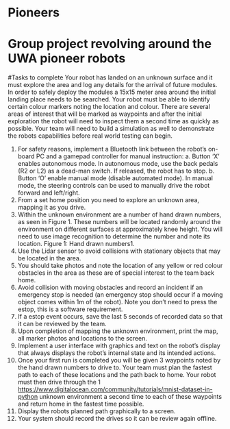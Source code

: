 # Pioneers

# Group project revolving around the UWA pioneer robots

#Tasks to complete
Your robot has landed on an unknown surface and it must explore the area and log any
details for the arrival of future modules. In order to safely deploy the modules a 15x15
meter area around the initial landing place needs to be searched. Your robot must be
able to identify certain colour markers noting the location and colour. There are several
areas of interest that will be marked as waypoints and after the initial exploration the
robot will need to inspect them a second time as quickly as possible. Your team will
need to build a simulation as well to demonstrate the robots capabilities before real
world testing can begin.
1. For safety reasons, implement a Bluetooth link between the robot’s on-board PC
and a gamepad controller for manual instruction:
a. Button ‘X’ enables autonomous mode.
In autonomous mode, use the back pedals (R2 or L2) as a dead-man
switch. If released, the robot has to stop.
b. Button ‘O’ enable manual mode (disable automated mode).
In manual mode, the steering controls can be used to manually drive the
robot forward and left/right.
2. From a set home position you need to explore an unknown area, mapping it as
you drive.
3. Within the unknown environment are a number of hand drawn numbers, as seen
in Figure 1. These numbers will be located randomly around the environment on
different surfaces at approximately knee height. You will need to use image
recognition to determine the number and note its location.
Figure 1: Hand drawn numbers1.
4. Use the Lidar sensor to avoid collisions with stationary objects that may be
located in the area.
5. You should take photos and note the location of any yellow or red colour
obstacles in the area as these are of special interest to the team back home.
6. Avoid collision with moving obstacles and record an incident if an emergency
stop is needed (an emergency stop should occur if a moving object comes within
1m of the robot). Note you don’t need to press the estop, this is a software
requirement.
7. If a estop event occurs, save the last 5 seconds of recorded data so that it can be
reviewed by the team.
8. Upon completion of mapping the unknown environment, print the map, all marker
photos and locations to the screen.
9. Implement a user interface with graphics and text on the robot’s display that
always displays the robot’s internal state and its intended actions.
10. Once your first run is completed you will be given 3 waypoints noted by the hand
drawn numbers to drive to. Your team must plan the fastest path to each of these
locations and the path back to home. Your robot must then drive through the
1 https://www.digitalocean.com/community/tutorials/mnist-dataset-in-python
unknown environment a second time to each of these waypoints and return
home in the fastest time possible.
11. Display the robots planned path graphically to a screen.
12. Your system should record the drives so it can be review again offline.
